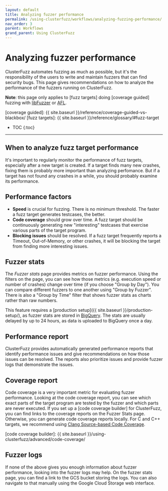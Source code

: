 ```yaml
---
layout: default
title: Analyzing fuzzer performance
permalink: /using-clusterfuzz/workflows/analyzing-fuzzing-performance/
nav_order: 3
parent: Workflows
grand_parent: Using ClusterFuzz
---
```


# Analyzing fuzzer performance

ClusterFuzz automates fuzzing as much as possible, but it's the responsibility
of the users to write and maintain fuzzers that can find security bugs. This
page gives recommendations on how to analyze the performance of the fuzzers
running on ClusterFuzz.

**Note**: this page only applies to [fuzz targets] doing [coverage guided]
fuzzing with [libFuzzer] or [AFL].

[AFL]: http://lcamtuf.coredump.cx/afl/
[libFuzzer]: https://llvm.org/docs/LibFuzzer.html
[coverage guided]: {{ site.baseurl }}/reference/coverage-guided-vs-blackbox/
[fuzz targets]: {{ site.baseurl }}/reference/glossary/#fuzz-target

- TOC
{:toc}

---

## When to analyze fuzz target performance

It's important to regularly monitor the performance of fuzz targets, especially
after a new target is created. If a target finds many new crashes, fixing them
is probably more important than analyzing perfomance. But if a target has not
found any crashes in a while, you should probably examine its performance.

## Performance factors

* **Speed** is crucial for fuzzing. There is no minimum threshold. The faster a
  fuzz target generates testcases, the better.
* **Code coverage** should grow over time. A fuzz target should be continuously
  generating new "interesting" testcases that exercise various parts of the
  target program.
* **Blocking issues** should be resolved. If a fuzz target frequently reports a
  Timeout, Out-of-Memory, or other crashes, it will be blocking the target from
  finding more interesting issues.

## Fuzzer stats

The *Fuzzer stats* page provides metrics on fuzzer performance. Using
the filters on the page, you can see how those metrics (e.g. execution speed or
number of crashes) change over time (if you choose "Group by Day"). You can
compare different fuzzers to one another using "Group by Fuzzer". There is also
a "Group by Time" filter that shows fuzzer stats as charts rather than raw
numbers.

This feature requires a [production setup]({{ site.baseurl }}/production-setup/),
as fuzzer stats are stored in [BigQuery]. The stats are usually delayed by up to
24 hours, as data is uploaded to BigQuery once a day.

[BigQuery]: https://cloud.google.com/bigquery/

## Performance report

ClusterFuzz provides automatically generated performance reports that identify
performance issues and give recommendations on how those issues can be resolved.
The reports also prioritize issues and provide fuzzer logs that demonstrate the
issues.

## Coverage report

Code coverage is a very important metric for evaluating fuzzer performance.
Looking at the code coverage report, you can see which exact parts of the target
program are tested by the fuzzer and which parts are never executed. If you set
up a [code coverage builder] for ClusterFuzz, you can find links to the coverage
reports on the Fuzzer Stats page. Otherwise, you can generate code coverage
reports locally. For C and C++ targets, we recommend using [Clang Source-based
Code Coverage].

[code coverage builder]: {{ site.baseurl }}/using-clusterfuzz/advanced/code-coverage/

## Fuzzer logs

If none of the above gives you enough information about fuzzer performance,
looking into the fuzzer logs may help. On the fuzzer stats page, you can find a
link to the GCS bucket storing the logs. You can also navigate to that manually
using the Google Cloud Storage web interface.

[Clang Source-based Code Coverage]: https://clang.llvm.org/docs/SourceBasedCodeCoverage.html
